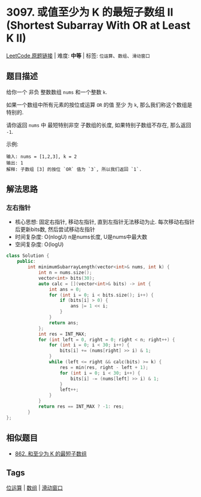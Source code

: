 # 3097. 或值至少为 K 的最短子数组 II (Shortest Subarray With OR at Least K II)

[LeetCode 原题链接](https://leetcode.cn/problems/shortest-subarray-with-or-at-least-k-ii/) | 难度: **中等** | 标签: `位运算`、`数组`、`滑动窗口`

## 题目描述

给你一个 非负 整数数组 `nums` 和一个整数 `k`.

如果一个数组中所有元素的按位或运算 `OR` 的值 至少 为 `k`, 那么我们称这个数组是 特别的.

请你返回 `nums` 中 最短特别非空 子数组的长度, 如果特别子数组不存在, 那么返回 `-1`.

示例:

```plaintext
输入: nums = [1,2,3], k = 2
输出: 1
解释: 子数组 [3] 的按位 `OR` 值为 `3`, 所以我们返回 `1`.
```

## 解法思路

### 左右指针

- 核心思想: 固定右指针, 移动左指针, 直到左指针无法移动为止. 每次移动右指针后更新bits数, 然后尝试移动左指针
- 时间复杂度: O(nlogU) n是nums长度, U是nums中最大数
- 空间复杂度: O(logU)

```cpp
class Solution {
    public:
        int minimumSubarrayLength(vector<int>& nums, int k) {
            int n = nums.size();
            vector<int> bits(30);
            auto calc = [](vector<int>& bits) -> int {
                int ans = 0;
                for (int i = 0; i < bits.size(); i++) {
                    if (bits[i] > 0) {
                        ans |= 1 << i;
                    }
                }
                return ans;
            };
            int res = INT_MAX;
            for (int left = 0, right = 0; right < n; right++) {
                for (int i = 0; i < 30; i++) {
                    bits[i] += (nums[right] >> i) & 1;
                }
                while (left <= right && calc(bits) >= k) {
                    res = min(res, right - left + 1);
                    for (int i = 0; i < 30; i++) {
                        bits[i] -= (nums[left] >> i) & 1;
                    }
                    left++;
                }
            }
            return res == INT_MAX ? -1: res;
        }
};
```

## 相似题目

- [862. 和至少为 K 的最短子数组](https://leetcode.cn/problems/shortest-subarray-with-sum-at-least-k/)

## Tags

[位运算](/tags/bit-manipulation.md) | [数组](/tags/array.md) | [滑动窗口](/tags/sliding-window.md)
